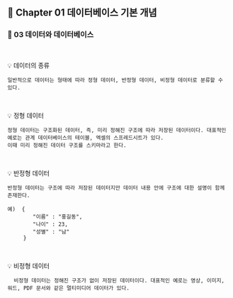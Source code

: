 ## 📒 Chapter 01 데이터베이스 기본 개념
### 📗 03 데이터와 데이터베이스
<br/>

💡 데이터의 종류

    일반적으로 데이터는 형태에 따라 정형 데이터, 반정형 데이터, 비정형 데이터로 분류할 수 있다. 
<br/>

💡 정형 데이터

    정형 데이터는 구조화된 데이터, 즉, 미리 정해진 구조에 따라 저장된 데이터이다. 대표적인 예로는 관계 데이터베이스의 테이블, 엑셀의 스프레드시트가 있다.
    이때 미리 정해진 데이터 구조를 스키마라고 한다.
<br/>

💡 반정형 데이터
    
    반정형 데이터는 구조에 따라 저장된 데이터지만 데이터 내용 안에 구조에 대한 설명이 함께 존재한다.
    
    예)  {
            "이름" : "홍길동",
            "나이" : 23,
            "성별" : "남"
         }
 <br/>
 
 💡 비정형 데이터
 
      비정형 데이터는 정해진 구조가 없이 저장된 데이터이다. 대표적인 예로는 영상, 이미지, 워드, PDF 문서와 같은 멀티미디어 데이터가 있다. 
